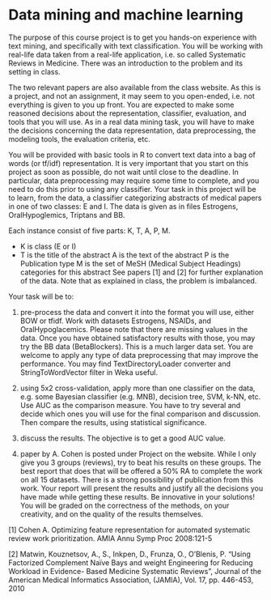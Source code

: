 # Data mining and machine learning

The purpose of this course project is to get you hands-on experience with text mining,
and specifically with text classification. You will be working with real-life data taken
from a real-life application, i.e. so called Systematic Reviews in Medicine. There was an
introduction to the problem and its setting in class. 

The two relevant papers are also available from the class website. As this is a project, and not an assignment, it may seem
to you open-ended, i.e. not everything is given to you up front. You are expected to make
some reasoned decisions about the representation, classifier, evaluation, and tools that
you will use. As in a real data mining task, you will have to make the decisions
concerning the data representation, data preprocessing, the modeling tools, the evaluation
criteria, etc. 

You will be provided with basic tools in R to convert text data into a bag of
words (or tf/idf) representation. It is very important that you start on this project as soon
as possible, do not wait until close to the deadline. In particular, data preprocessing may
require some time to complete, and you need to do this prior to using any classifier.
Your task in this project will be to learn, from the data, a classifier categorizing
abstracts of medical papers in one of two classes: E and I. The data is given as in files
Estrogens, OralHypoglemics, Triptans and BB.

Each instance consist of five parts: K, T, A, P, M.
- K is class (E or I)
- T is the title of the abstract
A is the text of the abstract
P is the Publication type
M is the set of MeSH (Medical Subject Headings) categories for this abstract
See papers [1] and [2] for further explanation of the data.
Note that as explained in class, the problem is imbalanced.

Your task will be to:

1. pre-process the data and convert it into the format you will use, either BOW or tfidf.
Work with datasets Estrogens, NSAIDs, and OralHypoglacemics. Please note
that there are missing values in the data. Once you have obtained satisfactory
results with those, you may try the BB data (BetaBlockers). This is a much larger
data set.
You are welcome to apply any type of data preprocessing that may improve the
performance. You may find TextDirectoryLoader converter and
StringToWordVector filter in Weka useful.

2. using 5x2 cross-validation, apply more than one classifier on the data, e.g. some
Bayesian classifier (e.g. MNB), decision tree, SVM, k-NN, etc. Use AUC as the
comparison measure. You have to try several and decide which ones you will use
for the final comparison and discussion. Then compare the results, using
statistical significance.

3. discuss the results. The objective is to get a good AUC value.

4. paper by A. Cohen is posted under Project on the website. While I only give you 3
groups (reviews), try to beat his results on these groups. The best report that does
that will be offered a 50% RA to complete the work on all 15 datasets. There is a
strong possibility of publication from this work.
Your report will present the results and justify all the decisions you have made while
getting these results. Be innovative in your solutions! You will be graded on the
correctness of the methods, on your creativity, and on the quality of the results
themselves.

[1] Cohen A. Optimizing feature representation for automated systematic review work
prioritization. AMIA Annu Symp Proc 2008:121-5

[2] Matwin, Kouznetsov, A., S., Inkpen, D., Frunza, O., O’Blenis, P. “Using Factorized
Complement Naïve Bays and weight Engineering for Reducing Workload in Evidence-
Based Medicine Systematic Reviews”, Journal of the American Medical Informatics
Association, (JAMIA), Vol. 17, pp. 446-453, 2010
